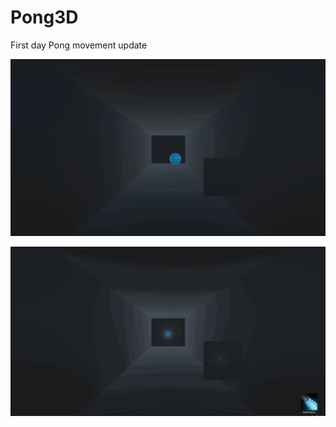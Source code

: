 # Pong3D
 
First day Pong movement update

![pongplay1](gifs/pong_play_11_09.gif)

![pong play 2](gifs/pong_play2_11_09.gif)
